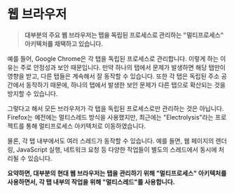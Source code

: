 # 웹 브라우저

> **대부분의 주요 웹 브라우저는 탭을 독립된 프로세스로 관리하는 "멀티프로세스" 아키텍처를 채택하고 있습니다.**

예를 들어, Google Chrome은 각 탭을 독립된 프로세스로 관리합니다. 이렇게 하는 이유는 주로 안정성과 보안 때문입니다. 만약 하나의 탭에서 문제가 발생하면 해당 탭만이 영향을 받고, 다른 탭들은 계속해서 잘 동작할 수 있습니다. 또한 각 탭은 독립된 주소 공간에서 동작하기 때문에, 하나의 탭에서 발생한 보안 문제가 다른 탭으로 확산되는 것을 방지할 수 있습니다.

그렇다고 해서 모든 브라우저가 각 탭을 독립된 프로세스로만 관리하는 것은 아닙니다. Firefox는 예전에는 멀티스레드 방식을 사용했지만, 최근에는 "Electrolysis"라는 프로젝트를 통해 멀티프로세스 아키텍처로 이동하였습니다.

물론, 각 탭 내부에서도 여러 스레드가 동작할 수 있습니다. 예를 들면, 웹 페이지의 렌더링, JavaScript 실행, 네트워크 요청 등 다양한 작업들이 별도의 스레드에서 동시에 처리될 수 있습니다.

**요약하면, 대부분의 현대 웹 브라우저는 탭을 관리하기 위해 "멀티프로세스" 아키텍처를 사용하면서, 각 탭 내부의 작업을 위해 "멀티스레드"를 사용합니다.**
